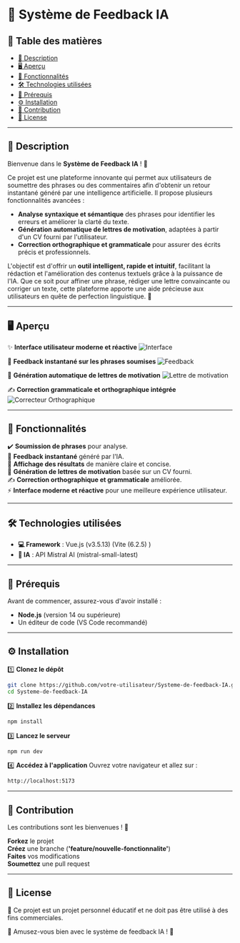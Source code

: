 # 💬 Système de Feedback IA

## 📜 Table des matières

- [📖 Description](#-description)
- [🖥️ Aperçu](#aperçu)
- [🚀 Fonctionnalités](#-fonctionnalités)
- [🛠️ Technologies utilisées](#-technologies-utilisées)
- [📌 Prérequis](#-prérequis)
- [⚙️ Installation](#-installation)
- [🤝 Contribution](#-contribution)
- [📄 License](#-license)

---

## 📖 Description

Bienvenue dans le **Système de Feedback IA** ! 🚀  

Ce projet est une plateforme innovante qui permet aux utilisateurs de soumettre des phrases ou des commentaires afin d'obtenir un retour instantané généré par une intelligence artificielle. Il propose plusieurs fonctionnalités avancées :  

- **Analyse syntaxique et sémantique** des phrases pour identifier les erreurs et améliorer la clarté du texte.  
- **Génération automatique de lettres de motivation**, adaptées à partir d'un CV fourni par l'utilisateur.  
- **Correction orthographique et grammaticale** pour assurer des écrits précis et professionnels.  

L'objectif est d'offrir un **outil intelligent, rapide et intuitif**, facilitant la rédaction et l'amélioration des contenus textuels grâce à la puissance de l'IA. Que ce soit pour affiner une phrase, rédiger une lettre convaincante ou corriger un texte, cette plateforme apporte une aide précieuse aux utilisateurs en quête de perfection linguistique. 🚀

---

<h2 id="aperçu">🖥️ Aperçu</h2>

✨ **Interface utilisateur moderne et réactive**
![Interface](https://github.com/user-attachments/assets/20b4c540-fe63-40e0-a79e-7e3ed70caa9c)

📡 **Feedback instantané sur les phrases soumises**
![Feedback](https://github.com/user-attachments/assets/a950c2fd-6a9c-4af5-9b10-17a0399d88d0)

📄 **Génération automatique de lettres de motivation**
![Lettre de motivation](https://github.com/user-attachments/assets/07036855-7d8d-4437-8fbd-8ec23f7cd694)

✍️ **Correction grammaticale et orthographique intégrée**
![Correcteur Orthographique](https://github.com/user-attachments/assets/f4c9b3b9-07bd-4899-b554-2d1d621e5ae9)

---

## 🚀 Fonctionnalités

✔️ **Soumission de phrases** pour analyse.  
💬 **Feedback instantané** généré par l'IA.  
📌 **Affichage des résultats** de manière claire et concise.  
📄 **Génération de lettres de motivation** basée sur un CV fourni.  
✍️ **Correction orthographique et grammaticale** améliorée.  
⚡ **Interface moderne et réactive** pour une meilleure expérience utilisateur.  

---

## 🛠️ Technologies utilisées

- **💻 Framework** : Vue.js (v3.5.13) (Vite (6.2.5) )  
- **🤖 IA** : API Mistral AI (mistral-small-latest)

---

## 📌 Prérequis

Avant de commencer, assurez-vous d'avoir installé :  

- **Node.js** (version 14 ou supérieure)  
- Un éditeur de code (VS Code recommandé)  

---

## ⚙️ Installation

1️⃣ **Clonez le dépôt**  
```bash
git clone https://github.com/votre-utilisateur/Systeme-de-feedback-IA.git
cd Systeme-de-feedback-IA
```
2️⃣ **Installez les dépendances**

```bash
npm install
```
3️⃣ **Lancez le serveur**

```bash
npm run dev
```
4️⃣ **Accédez à l'application**
Ouvrez votre navigateur et allez sur :

```bash
http://localhost:5173
```

---

## 🤝 Contribution
Les contributions sont les bienvenues ! 🎉

**Forkez** le projet  
**Créez** une branche (**'feature/nouvelle-fonctionnalite'**)  
**Faites** vos modifications  
**Soumettez** une pull request  

---

## 📄 License
📌 Ce projet est un projet personnel éducatif et ne doit pas être utilisé à des fins commerciales.

🚀 Amusez-vous bien avec le système de feedback IA ! 🎉



